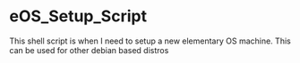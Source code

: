 # eOS_Setup_Script
This shell script is when I need to setup a new elementary OS machine. This can be used for other debian based distros
